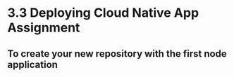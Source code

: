 # 3.3 Deploying Cloud Native App Assignment

## To create your new repository with the first node application
